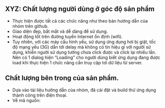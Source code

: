 ## XYZ: Chất lượng người dùng ở góc độ sản phẩm
-	Thực hiện được tất cả các chức năng như theo bản hướng dẫn của nhóm trên github.
-	Giao diện đẹp, bắt mắt và dễ dàng để sử dụng.
-	Hoạt động tốt trên đường tuyền Internet ổn định (wifi).
-	Tuy nhiên, với các máy cấu hình yếu, sử dụng ứng dụng hơi bị giật, tốc độ mạng yếu (3G) dẫn tới delay mà không có tín hiệu gì với người sử dụng, khiến người sử dụng tưởng chưa click được và click lại nhiều lần. Nên có 1 dialog hiện “Loading” cho người dùng biết ứng dụng đang được load khi thực hiện 1 chức năng cần truy cập tơi dữ liệu từ server.

## Chất lượng bên trong của sản phẩm.
- Dựa vào tài liệu hướng dẫn của nhóm, đã cài đặt và build thử ứng dụng thành công trên điện thoại.
- Về mã nguồn:
